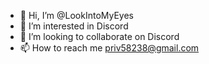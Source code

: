 - 👋 Hi, I’m @LookIntoMyEyes
- 👀 I’m interested in Discord
- 💞️ I’m looking to collaborate on Discord
- 📫 How to reach me priv58238@gmail.com

<!---
LookIntoMyEyes/LookIntoMyEyes is a ✨ special ✨ repository because its `README.md` (this file) appears on your GitHub profile.
You can click the Preview link to take a look at your changes.
--->

